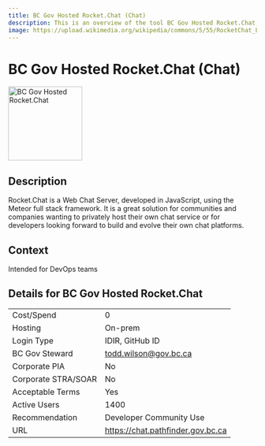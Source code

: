 ```yaml
---
title: BC Gov Hosted Rocket.Chat (Chat)
description: This is an overview of the tool BC Gov Hosted Rocket.Chat, and its current status  within BC Gov.
image: https://upload.wikimedia.org/wikipedia/commons/5/55/RocketChat_Logo_1024x1024.png
---
```


# BC Gov Hosted Rocket.Chat (Chat)

<img src="https://upload.wikimedia.org/wikipedia/commons/5/55/RocketChat_Logo_1024x1024.png" alt="BC Gov Hosted Rocket.Chat" width="150"/>

## Description
Rocket.Chat is a Web Chat Server, developed in JavaScript, using the Meteor full stack framework. It is a great solution for communities and companies wanting to privately host their own chat service or for developers looking forward to build and evolve their own chat platforms.

## Context
Intended for DevOps teams

##  Details for BC Gov Hosted Rocket.Chat

|   |   |
|---|---|
|Cost/Spend   | 0  |
|Hosting   | On-prem  |
|Login Type | IDIR, GitHub ID |
|BC Gov Steward | todd.wilson@gov.bc.ca |
|Corporate PIA   | No  |
|Corporate STRA/SOAR   | No   |
|Acceptable Terms   | Yes  |
|Active Users   | 1400  |
|Recommendation   |  Developer Community Use |
|URL   | https://chat.pathfinder.gov.bc.ca  |
